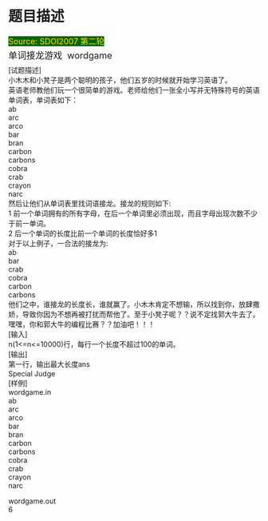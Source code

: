 # 题目描述


<p>
	<span style="color:#FFE500;background-color:#006600;font-size:16px;">Source: SDOI2007 第二轮</span><br/>
<span style="font-size:large;"><span style="line-height:36px;">单词接龙游戏  wordgame<br/>
</span></span> <span style="font-size:14px;">[试题描述]</span><br/>
<span style="font-size:14px;"> 小木木和小凳子是两个聪明的孩子，他们五岁的时候就开始学习英语了。</span><br/>
<span style="font-size:14px;"> 英语老师教他们玩一个很简单的游戏。老师给他们一张全小写并无特殊符号的英语单词表，单词表如下：</span><br/>
<span style="font-size:14px;"> ab</span><br/>
<span style="font-size:14px;"> arc</span><br/>
<span style="font-size:14px;"> arco</span><br/>
<span style="font-size:14px;"> bar</span><br/>
<span style="font-size:14px;"> bran</span><br/>
<span style="font-size:14px;"> carbon</span><br/>
<span style="font-size:14px;"> carbons</span><br/>
<span style="font-size:14px;"> cobra</span><br/>
<span style="font-size:14px;"> crab</span><br/>
<span style="font-size:14px;"> crayon</span><br/>
<span style="font-size:14px;"> narc</span><br/>
<span style="font-size:14px;"> 然后让他们从单词表里找词语接龙。接龙的规则如下:</span><br/>
<span style="font-size:14px;"> 1 前一个单词拥有的所有字母，在后一个单词里必须出现，而且字母出现次数不少于前一单词。</span><br/>
<span style="font-size:14px;"> 2 后一个单词的长度比前一个单词的长度恰好多1</span><br/>
<span style="font-size:14px;"> 对于以上例子，一合法的接龙为:</span><br/>
<span style="font-size:14px;"> ab</span><br/>
<span style="font-size:14px;"> bar</span><br/>
<span style="font-size:14px;"> crab</span><br/>
<span style="font-size:14px;"> cobra</span><br/>
<span style="font-size:14px;"> carbon</span><br/>
<span style="font-size:14px;"> carbons</span><br/>
<span style="font-size:14px;"> 他们之中，谁接龙的长度长，谁就赢了。小木木肯定不想输，所以找到你，放肆撒娇，导致你因为不想再被打扰而帮他了。至于小凳子呢？？说不定找郭大牛去了。嘿嘿，你和郭大牛的编程比赛？？加油吧！！！</span><br/>
<span style="font-size:14px;"> [输入]</span><br/>
<span style="font-size:14px;"> n(1&lt;=n&lt;=10000)行，每行一个长度不超过100的单词。</span><br/>
<span style="font-size:14px;"> [输出]</span><br/>
<span style="font-size:14px;"> 第一行，输出最大长度ans</span><span style="font-size:14px;line-height:21px;"><br/>
</span> <span style="font-size:14px;"> Special Judge</span><br/>
<span style="font-size:14px;"> [样例]</span><br/>
<span style="font-size:14px;"> wordgame.in</span><br/>
<span style="font-size:14px;"> ab</span><br/>
<span style="font-size:14px;"> arc</span><br/>
<span style="font-size:14px;"> arco</span><br/>
<span style="font-size:14px;"> bar</span><br/>
<span style="font-size:14px;"> bran</span><br/>
<span style="font-size:14px;"> carbon</span><br/>
<span style="font-size:14px;"> carbons</span><br/>
<span style="font-size:14px;"> cobra</span><br/>
<span style="font-size:14px;"> crab</span><br/>
<span style="font-size:14px;"> crayon</span><br/>
<span style="font-size:14px;"> narc</span> 
</p>
<p>
	<span style="font-size:14px;">wordgame.out</span><br/>
<span style="font-size:14px;"> 6</span><br/>
<span style="font-size:14px;line-height:21px;"><br/>
</span> 
</p>
